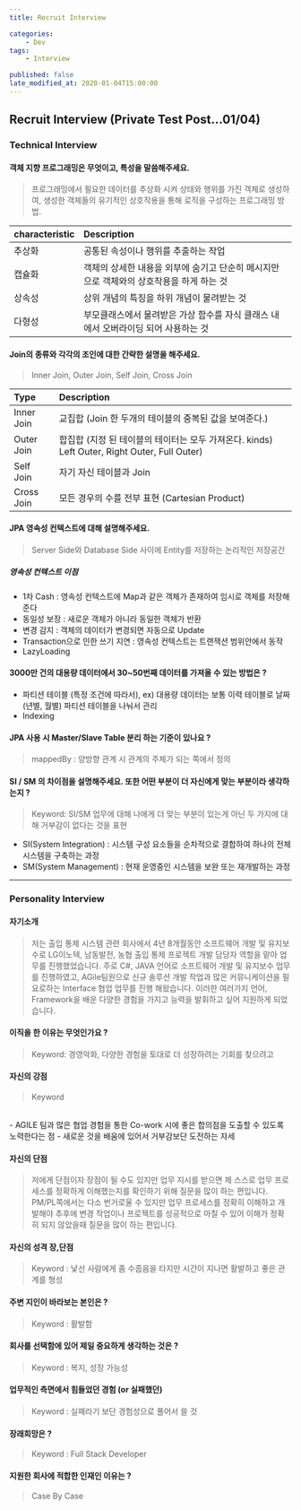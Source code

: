```yaml
---
title: Recruit Interview

categories:
    - Dev
tags:
    - Interview

published: false
late_modified_at: 2020-01-04T15:00:00
---
```


## Recruit Interview (Private Test Post...01/04) ##

### **Technical Interview** ###

#### 객체 지향 프로그래밍은 무엇이고, 특성을 말씀해주세요. ####
> 프로그래밍에서 필요한 데이터를 추상화 시켜 상태와 행위를 가진 객체로 생성하여, 생성한 객체들의 유기적인 상호작용을 통해 로직을 구성하는 프로그래밍 방법.

| characteristic | Description |
| :------------- | :---------- |
| 추상화 | 공통된 속성이나 행위를 추출하는 작업  |
| 캡슐화 | 객체의 상세한 내용을 외부에 숨기고 단순히 메시지만으로 객체와의 상호작용을 하게 하는 것 |
| 상속성 | 상위 개념의 특징을 하위 개념이 물려받는 것 |
| 다형성 | 부모클래스에서 물려받은 가상 함수를 자식 클래스 내에서 오버라이딩 되어 사용하는 것 |

#### Join의 종류와 각각의 조인에 대한 간략한 설명을 해주세요. ####
> Inner Join, Outer Join, Self Join, Cross Join

| Type | Description |
| :--- | :---------- |
| Inner Join | 교집합 (Join 한 두개의 테이블의 중복된 값을 보여준다.) |
| Outer Join | 합집합 (지정 된 테이블의 테이터는 모두 가져온다. kinds) Left Outer, Right Outer, Full Outer) |
| Self Join | 자기 자신 테이블과 Join |
| Cross Join | 모든 경우의 수를 전부 표현 (Cartesian Product) |


#### JPA 영속성 컨텍스트에 대해 설명해주세요. ####
> Server Side와 Database Side 사이에 Entity를 저장하는 논리적인 저장공간

##### 영속성 컨텍스트 이점 #####
- 1차 Cash : 영속성 컨텍스트에 Map과 같은 객체가 존재하여 임시로 객체를 저장해준다
- 동일성 보장 : 새로운 객체가 아니라 동일한 객체가 반환
- 변경 감지 : 객체의 데이터가 변경되면 자동으로 Update
- Transaction으로 인한 쓰기 지연 : 영속성 컨텍스트는 트랜잭션 범위안에서 동작
- LazyLoading

#### 3000만 건의 대용량 데이터에서 30~50번째 데이터를 가져올 수 있는 방법은 ? ####
- 파티션 테이블 (특정 조건에 따라서), ex) 대용량 데이터는 보통 이력 테이블로 날짜(년별, 월별) 파티션 테이블을 나눠서 관리
- Indexing

#### JPA 사용 시 Master/Slave Table 분리 하는 기준이 있나요 ? ####
> mappedBy : 양방향 관계 시 관계의 주체가 되는 쪽에서 정의

#### SI / SM 의 차이점을 설명해주세요. 또한 어떤 부분이 더 자신에게 맞는 부분이라 생각하는지 ? ####
> Keyword: SI/SM 업무에 대해 나에게 더 맞는 부분이 있는게 아닌 두 가지에 대해 거부감이 없다는 것을 표현

- SI(System Integration) : 시스템 구성 요소들을 순차적으로 결합하여 하나의 전체 시스템을 구축하는 과정
- SM(System Management) : 현재 운영중인 시스템을 보완 또는 재개발하는 과정

<hr>

### **Personality Interview** ###

#### 자기소개 ####
> 저는 출입 통제 시스템 관련 회사에서 4년 8개월동안 소프트웨어 개발 및 유지보수로
LG이노텍, 남동발전, 농협 출입 통제 프로젝트 개발 담당자 역할을 맡아 업무를 진행했었습니다.
주로 C#, JAVA 언어로 소프트웨어 개발 및 유지보수 업무를 진행하였고, AGile팀원으로 신규 솔루션 개발 작업과 많은 커뮤니케이션을 필요로하는 Interface 협업 업무를 진행 해왔습니다. 이러한 여러가지 언어, Framework을 배운 다양한 경험을 가지고 능력을 발휘하고 싶어 지원하게 되었습니다.

#### 이직을 한 이유는 무엇인가요 ? ####
> Keyword: 경영악화, 다양한 경험을 토대로 더 성장하려는 기회를 찾으려고

#### 자신의 강점 ####
> Keyword 
<br>
- AGILE 팀과 많은 협업 경험을 통한 Co-work 시에 좋은 합의점을 도출할 수 있도록 노력한다는 점
- 새로운 것을 배움에 있어서 거부감보단 도전하는 자세

#### 자신의 단점 ####
> 저에게 단점이자 장점이 될 수도 있지만 업무 지시를 받으면 제 스스로 업무 프로세스를 정확하게 이해했는지를 확인하기 위해 질문을 많이 하는 편입니다. PM/PL쪽에서는 다소 번거로울 수 있지만 업무 프로세스를 정확히 이해하고 개발해야 추후에 변경 작업이나 프로젝트를 성공적으로 마칠 수 있어 이해가 정확히 되지 않았을때 질문을 많이 하는 편입니다. 

#### 자신의 성격 장,단점 ####
> Keyword : 낯선 사람에게 좀 수줍음을 타지만 시간이 지나면 활발하고 좋은 관계를 형성

#### 주변 지인이 바라보는 본인은 ? ####
> Keyword : 활발함

#### 회사를 선택함에 있어 제일 중요하게 생각하는 것은 ? ####
> Keyword : 복지, 성장 가능성

#### 업무적인 측면에서 힘들었던 경험 (or 실패했던) ####
> Keyword : 실패라기 보단 경험성으로 풀어서 쓸 것

#### 장래희망은 ? ####
> Keyword : Full Stack Developer

#### 지원한 회사에 적합한 인재인 이유는 ? ####
> Case By Case